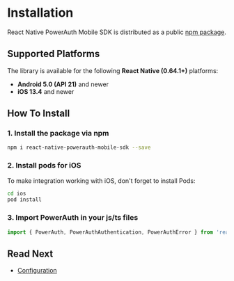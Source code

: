 # Installation

React Native PowerAuth Mobile SDK is distributed as a public [npm package](https://www.npmjs.com/package/react-native-powerauth-mobile-sdk).

## Supported Platforms

The library is available for the following __React Native (0.64.1+)__ platforms:

- __Android 5.0 (API 21)__ and newer
- __iOS 13.4__ and newer

## How To Install

### 1. Install the package via npm
```sh
npm i react-native-powerauth-mobile-sdk --save
```

### 2. Install pods for iOS

To make integration working with iOS, don't forget to install Pods:

```sh
cd ios
pod install
```

### 3. Import PowerAuth in your js/ts files

```typescript
import { PowerAuth, PowerAuthAuthentication, PowerAuthError } from 'react-native-powerauth-mobile-sdk';
```

## Read Next

- [Configuration](./Configuration.md)
